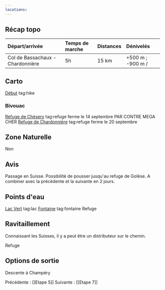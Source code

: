 ```yaml
---
locations: 
---
```

## Récap topo

| Départ/arrivée                   | Temps de marche | Distances | Dénivelés         |
| :------------------------------- | :-------------- | :-------- | :---------------- |
| Col de Bassachaux - Chardonnière | 5h              | 15 km     | +500 m ; -900 m / |
## Carto  
[Début](geo:46.222415,6.772146) tag:hike
### Bivouac
[Refuge de Chésery](geo:46.19644365,6.812948737674587) tag:refuge ferme le 14 septembre PAR CONTRE MEGA CHER
[Refuge de Chardonnière](geo:46.140572,6.774117) tag:refuge ferme le 20 septembre
## Zone Naturelle
Non
## Avis
Passage en Suisse.
Possibilité de pousser jusqu'au refuge de Golèse. 
A combiner avec la précédente et la suivante en 2 jours.
## Points d'eau
[Lac Vert](geo:46.196229,6.81571) tag:lac
[Fontaine](geo:46.142253,6.782172) tag:fontaine 
Refuge
## Ravitaillement
Connaissant les Suisses, il y a peut être un distributeur sur le chemin.

Refuge
## Options de sortie
Descente à Champéry

Précédente : [[Etape 5]]
Suivante : [[Etape 7]]